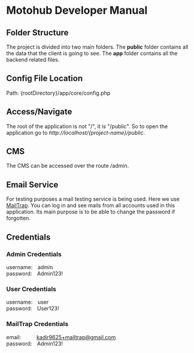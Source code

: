 # Motohub Developer Manual

## Folder Structure

The project is divided into two main folders. The **public** folder contains all the data that the client is going to see. The **app** folder contains all the backend related files.

## Config File Location

Path: {rootDirectory}/app/core/config.php

## Access/Navigate

The root of the application is not "/", it is "/public". So to open the application go to _http://localhost/{project-name}/public_.

## CMS

The CMS can be accessed over the route /admin.

## Email Service

For testing purposes a mail testing service is being used. Here we use [MailTrap](https://mailtrap.io/). You can log in and see mails from all accounts used in this application. Its main purpose is to be able to change the password if forgotten.

## Credentials

### Admin Credentials

username:&emsp;admin<br>
password:&emsp;Admin123!

### User Credentials

username:&emsp;user<br>
password:&emsp;User123!

### MailTrap Credentials

email:&emsp;&emsp;&emsp;kadir9625+mailtrap@gmail.com<br>
password:&emsp;Admin123!

